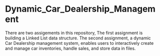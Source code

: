 # Dynamic_Car_Dealership_Management
There are two assigements in this repository, The first assignment is building a Linked List data structure. The second assignment, a dynamic Car Dealership management system, enables users to interactively create and manage car inventories, handle sales, and store data in files. 
